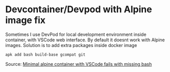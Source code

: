# Devcontainer/Devpod with Alpine image fix

Sometimes I use DevPod for local development environment inside container, with VSCode web interface. By default it doesnt work with Alpine images.
Solution is to add extra packages inside docker image

`apk add bash build-base gcompat git`

Source: [Minimal alpine container with VSCode fails with missing bash](https://github.com/loft-sh/devpod/issues/557#issuecomment-1661652920)
